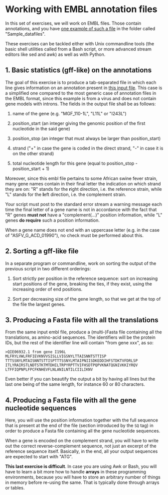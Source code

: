 # Working with EMBL annotation files

In this set of exercises, we will work on EMBL files. Those contain annotations, and you have [one example of such a file](https://github.com/jean-baka/unix-commandline-guide/blob/main/Sample_datafiles/MN393476.embl) in the folder called "Sample\_datafiles".

These exercises can be tackled either with Unix commandline tools (the basic shell utilities called from a Bash script, or more advanced stream editors like sed and awk) as well as with Python.


## 1. Basic statistics (gff-like) on the annotations

The goal of this exercise is to produce a tab-separated file in which each line gives information on an annotation present in [this input file](https://github.com/jean-baka/unix-commandline-guide/blob/main/Sample_datafiles/MN393476.embl). This case is a simplified one compared to the most generic case of annotation files in the EMBL format, since this example is from a virus and does not contain gene models with introns. The fields in the output file shall be as follows:

  1. name of the gene (e.g. "MGF\_110-1L", "L11L" or "I243L")

  2. position\_start (an integer giving the genomic position of the first nucleotide in the said gene)

  3. position\_stop (an integer that must always be larger than position\_start)

  4. strand ("+" in case the gene is coded in the direct strand, "-" in case it is on the other strand)

  5. total nucleotide length for this gene (equal to position\_stop - position\_start + 1)


Moreover, since this embl file pertains to some African swine fever strain, many gene names contain in their final letter the indication on which strand they are on: "R" stands for the **r**ight direction, i.e. the reference strain, while "L" stands for the **l**eft direction, i.e. the complement strain.

Your script must post to the standard error stream a warning message each time the final letter of a gene name is not in accordance with the fact that "R" genes **must not** have a "complement(...)" position information, while "L" genes **do require** such a position information.

When a gene name does not end with an uppercase letter (e.g. in the case of "ASFV\_G\_ACD\_01990"), no check must be performed about this.



## 2. Sorting a gff-like file

In a separate program or commandline, work on sorting the output of the previous script in two different orderings:

  1. Sort strictly per position in the reference sequence: sort on increasing start positions of the gene, breaking the ties, if they exist, using the increasing order of end positions.

  2. Sort per decreasing size of the gene length, so that we get at the top of the file the largest genes.



## 3. Producing a Fasta file with all the translations

From the same input embl file, produce a (multi-)Fasta file containing all the translations, as amino-acid sequences. The identifiers will be the protein IDs, but the rest of the identifier line will contain "from gene xxx", as so:

    >QIE06932.1 from gene I196L
    MLFRYLVWLFRFIEVKNVVSISLLVIGSNYLTTAISNNTSTTISP
    TTTSSNYLMTAISNNTSTTISPTTTSSNYLMTAIPNIISDKEDDIHFSTDKTVFDRLSP
    ITLYRAIRSTLNDTSTKTMTDHILTRPYRPTTVIFHSDTPQPVKNATQGNIVKKIYRQV
    LTFFIQPNPLFPCFKNHEVFLNLANILNTILCIILIKNV

Even better if you can beautify the output a bit by having all lines but the last one being of the same length, for instance 60 or 80 characters.


## 4. Producing a Fasta file with all the gene nucleotide sequences

Here, you will use the position information together with the full sequence that is present at the end of the file (section introduced by the `SQ` tag) in order to produce a Fasta file containing all the gene nucleotide sequences.

When a gene is encoded on the complement strand, you will have to write out the correct reverse-complement sequence, not just an excerpt of the reference sequence itself. Basically, in the end, all your output sequences are expected to start with "ATG".

**This last exercise is difficult**. In case you are using Awk or Bash, you will have to learn a bit more how to handle **arrays** in these programming environments, because you will have to store an arbitrary number of things in memory before re-using the same. That is typically done through arrays or tables.
